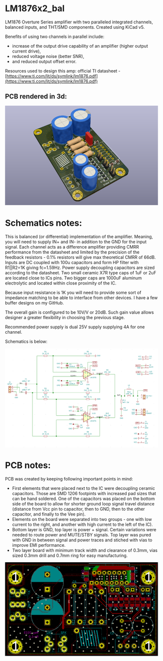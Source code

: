 # LM1876x2_bal

LM1876 Overture Series amplifier with two paralleled integrated channels, balanced inputs, and THT/SMD components. Created using KiCad v5.

Benefits of using two channels in parallel include: 
- increase of the output drive capability of an amplifier (higher output current drive), 
- reduced voltage noise (better SNR), 
- and reduced output offset error.

Resources used to design this amp: 
official TI datasheet - [https://www.ti.com/lit/ds/symlink/lm1876.pdf](https://www.ti.com/lit/ds/symlink/lm1876.pdf)

## PCB rendered in 3d:
![Screenshot](imgs/3d.png)

# Schematics notes:

This is balanced (or differential) implementation of the amplifier. Meaning, you will need to supply IN+ and IN- in addition to the GND for the input signal.
Each channel acts as a difference amplifier providing CMRR performance from the datasheet and limited by the precision of the feedback resistors - 0.1% resistors will give max theoretical CMRR of 66dB.
Inputs are DC coupled with 100u capacitors and form HP filter with R1||R2=1K giving fc=1.59Hz.
Power supply decoupling capacitors are sized according to the datasheet. Two small ceramic X7R type caps of 1uF or 2uF are located close to ICs pins. Two bigger caps are 1000uF aluminum electrolytic and located within close proximity of the IC. 

Because input resistance is 1K you will need to provide some sort of impedance matching to be able to interface from other devices. I have a few buffer designs on my GitHub.

The overall gain is configured to be 10V/V or 20dB. Such gain value allows designer a greater flexibility in choosing the previous stage.

Recommended power supply is dual 25V supply supplying 4A for one channel.

Schematics is below:

![Screenshot](imgs/sch.png)


# PCB notes:

PCB was created by keeping following important points in mind:
- First elements that were placed next to the IC were decoupling ceramic capacitors. Those are SMD 1206 footpints with increased pad sizes that can be hand soldered. One of the capacitors was placed on the bottom side of the board to allow for shorter ground loop signal travel distance (distance from Vcc pin to capacitor, then to GND, then to the other capacitor, and finally to the Vee pin).
- Elements on the board were separated into two groups - one with low current to the right, and another with high current to the left of the IC). 
- Bottom layer is GND, top layer is power + signal. Certain variations were needed to route power and MUTE/STBY signals. Top layer was pured with GND in between signal and power traces and stiched with vias to improve EMI performance.
- Two layer board with minimum track width and clearance of 0.3mm, vias sized 0.3mm drill and 0.7mm ring for easy manufacturing.

![Screenshot](imgs/pcb.png)

